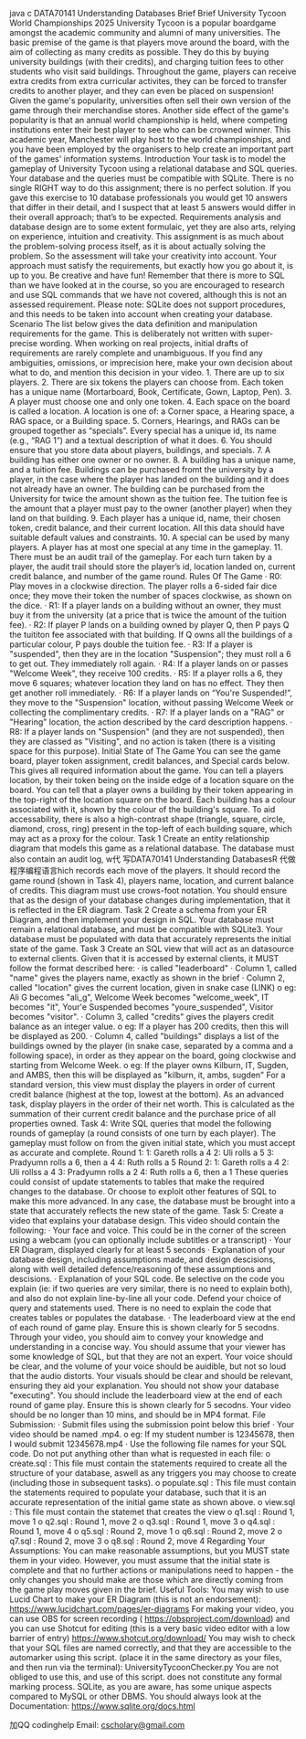 java c DATA70141 Understanding Databases Brief Brief University Tycoon World Championships 2025 University Tycoon is a popular boardgame amongst the academic community and alumni of many universities. The basic premise of the game is that players move around the board, with the aim of collecting as many credits as possible. They do this by buying university buildings (with their credits), and charging tuition fees to other students who visit said buildings. Throughout the game, players can receive extra credits from extra curricular activites, they can be forced to transfer credits to another player, and they can even be placed on suspension! Given the game's popularity, universities often sell their own version of the game through their merchandise stores. Another side effect of the game's popularity is that an annual world championship is held, where competing institutions enter their best player to see who can be crowned winner. This academic year, Manchester will play host to the world championships, and you have been employed by the organisers to help create an important part of the games' information systems. Introduction Your task is to model the gameplay of University Tycoon using a relational database and SQL queries. Your database and the queries must be compatible with SQLite. There is no single RIGHT way to do this assignment; there is no perfect solution. If you gave this exercise to 10 database professionals you would get 10 answers that differ in their detail, and I suspect that at least 5 answers would differ in their overall approach; that’s to be expected. Requirements analysis and database design are to some extent formulaic, yet they are also arts, relying on experience, intuition and creativity. This assignment is as much about the problem-solving process itself, as it is about actually solving the problem. So the assessment will take your creativity into account. Your approach must satisfy the requirements, but exactly how you go about it, is up to you. Be creative and have fun! Remember that there is more to SQL than we have looked at in the course, so you are encouraged to research and use SQL commands that we have not covered, although this is not an assessed requirement. Please note: SQLite does not support procedures, and this needs to be taken into account when creating your database. Scenario The list below gives the data definition and manipulation requirements for the game. This is deliberately not written with super-precise wording. When working on real projects, initial drafts of requirements are rarely complete and unambiguous. If you find any ambiguities, omissions, or imprecision here, make your own decision about what to do, and mention this decision in your video. 1. There are up to six players. 2. There are six tokens the players can choose from. Each token has a unique name (Mortarboard, Book, Certificate, Gown, Laptop, Pen). 3. A player must choose one and only one token. 4. Each space on the board is called a location. A location is one of: a Corner space, a Hearing space, a RAG space, or a Building space. 5. Corners, Hearings, and RAGs can be grouped together as “specials”. Every special has a unique id, its name (e.g., “RAG 1”) and a textual description of what it does. 6. You should ensure that you store data about players, buildings, and specials. 7. A building has either one owner or no owner. 8. A building has a unique name, and a tuition fee. Buildings can be purchased fromt the university by a player, in the case where the player has landed on the building and it does not already have an owner. The building can be purchased from the University for twice the amount shown as the tuition fee. The tuition fee is the amount that a player must pay to the owner (another player) when they land on that building. 9. Each player has a unique id, name, their chosen token, credit balance, and their current location. All this data should have suitable default values and constraints. 10. A special can be used by many players. A player has at most one special at any time in the gameplay. 11. There must be an audit trail of the gameplay. For each turn taken by a player, the audit trail should store the player’s id, location landed on, current credit balance, and number of the game round. Rules Of The Game · R0: Play moves in a clockwise direction. The player rolls a 6-sided fair dice once; they move their token the number of spaces clockwise, as shown on the dice. · R1: If a player lands on a building without an owner, they must buy it from the university (at a price that is twice the amount of the tuition fee). · R2: If player P lands on a building owned by player Q, then P pays Q the tuititon fee associated with that building. If Q owns all the buildings of a particular colour, P pays double the tuition fee. · R3: If a player is "suspended", then they are in the location "Suspension"; they must roll a 6 to get out. They immediately roll again. · R4: If a player lands on or passes "Welcome Week", they receive 100 credits. · R5: If a player rolls a 6, they move 6 squares; whatever location they land on has no effect. They then get another roll immediately. · R6: If a player lands on “You're Suspended!”, they move to the "Suspension" location, without passing Welcome Week or collecting the complimentary credits. · R7: If a player lands on a "RAG" or "Hearing" location, the action described by the card description happens. · R8: If a player lands on "Suspension" (and they are not suspended), then they are classed as "Visiting", and no action is taken (there is a visiting space for this purpose). Initial State of The Game You can see the game board, player token assignment, credit balances, and Special cards below. This gives all required information about the game. You can tell a players location, by their token being on the inside edge of a location square on the board. You can tell that a player owns a building by their token appearing in the top-right of the location square on the board. Each building has a colour associated with it, shown by the colour of the building's square. To aid accessability, there is also a high-contrast shape (triangle, square, circle, diamond, cross, ring) present in the top-left of each building square, which may act as a proxy for the colour. Task 1 Create an entity relationship diagram that models this game as a relational database. The database must also contain an audit log, w代 写DATA70141 Understanding DatabasesR 代做程序编程语言hich records each move of the players. It should record the game round (shown in Task 4), players name, location, and current balance of credits. This diagram must use crows-foot notation. You should ensure that as the design of your database changes during implementation, that it is reflected in the ER diagram. Task 2 Create a schema from your ER Diagram, and then implement your design in SQL. Your database must remain a relational database, and must be compatible with SQLite3. Your database must be populated with data that accurately represents the initial state of the game. Task 3 Create an SQL view that will act as an datasource to external clients. Given that it is accessed by external clients, it MUST follow the format described here: ·  is called "leaderboard" · Column 1, called "name" gives the players name, exactly as shown in the brief · Column 2, called "location" gives the current location, given in snake case (LINK) o eg: Ali G becomes "ali_g", Welcome Week becomes "welcome_week", IT becomes "it", Your'e Suspended becomes "youre_suspended", Visitor becomes "visitor". · Column 3, called "credits" gives the players credit balance as an integer value. o eg: If a player has 200 credits, then this will be displayed as 200. · Column 4, called "buildings" displays a list of the buildings owned by the player (in snake case, separated by a comma and a following space), in order as they appear on the board, going clockwise and starting from Welcome Week. o eg: If the player owns Kilburn, IT, Sugden, and AMBS, then this will be displayed as "kilburn, it, ambs, sugden" For a standard version, this view must display the players in order of current credit balance (highest at the top, lowest at the bottom). As an advanced task, display players in the order of their net worth. This is calculated as the summation of their current credit balance and the purchase price of all properties owned. Task 4: Write SQL queries that model the following rounds of gameplay (a round consists of one turn by each player). The gameplay must follow on from the given initial state, which you must accept as accurate and complete. Round 1: 1: Gareth rolls a 4 2: Uli rolls a 5 3: Pradyumn rolls a 6, then a 4 4: Ruth rolls a 5 Round 2: 1: Gareth rolls a 4 2: Uli rollss a 4 3: Pradyumn rolls a 2 4: Ruth rolls a 6, then a 1 These queries could consist of update statements to tables that make the required changes to the database. Or choose to exploit other features of SQL to make this more advanced. In any case, the database must be brought into a state that accurately reflects the new state of the game. Task 5: Create a video that explains your database design. This video should contain the following: · Your face and voice. This could be in the corner of the screen using a webcam (you can optionally include subtitles or a transcript) · Your ER Diagram, displayed clearly for at least 5 seconds · Explanation of your database design, including assumptions made, and design descisions, along with well detailed defence/reasoning of these assumptions and descisions. · Explanation of your SQL code. Be selective on the code you explain (ie: if two queries are very similar, there is no need to explain both), and also do not explain line-by-line all your code. Defend your choice of query and statements used. There is no need to explain the code that creates tables or populates the database. · The leaderboard view at the end of each round of game play. Ensure this is shown clearly for 5 secodns. Through your video, you should aim to convey your knowledge and understanding in a concise way. You should assume that your viewer has some knowledge of SQL, but that they are not an expert. Your voice should be clear, and the volume of your voice should be auidible, but not so loud that the audio distorts. Your visuals should be clear and should be relevant, ensuring they aid your explanation. You should not show your database "executing". You should include the leaderboard view at the end of each round of game play. Ensure this is shown clearly for 5 secodns. Your video should be no longer than 10 mins, and should be in MP4 format. File Submission: · Submit files using the submission point below this brief · Your video should be named .mp4. o eg: If my student number is 12345678, then I would submit 12345678.mp4 · Use the following file names for your SQL code. Do not put anything other than what is requested in each file: o create.sql : This file must contain the statements required to create all the structure of your database, aswell as any triggers you may choose to create (including those in subsequent tasks).
o populate.sql : This file must contain the statements required to populate your database, such that it is an accurate representation of the initial game state as shown above. o view.sql : This file must contain the statemet that creates the view o q1.sql : Round 1, move 1 o q2.sql : Round 1, move 2 o q3.sql : Round 1, move 3 o q4.sql : Round 1, move 4 o q5.sql : Round 2, move 1 o q6.sql : Round 2, move 2 o q7.sql : Round 2, move 3 o q8.sql : Round 2, move 4 Regarding Your Assumptions: You can make reasonable assumptions, but you MUST state them in your video. However, you must assume that the initial state is complete and that no further actions or manipulations need to happen - the only changes you should make are those which are directly coming from the game play moves given in the brief. Useful Tools: You may wish to use Lucid Chart to make your ER Diagram (this is not an endorsement): https://www.lucidchart.com/pages/er-diagrams For making your video, you can use OBS for screen recording ( https://obsproject.com/download) and you can use Shotcut for editing (this is a very basic video editor with a low barrier of entry) https://www.shotcut.org/download/ You may wish to check that your SQL files are named correctly, and that they are accessible to the automarker using this script. (place it in the same directory as your files, and then run via the terminal): UniversityTycoonChecker.py You are not obliged to use this, and use of this script. does not constitute any formal marking process. SQLite, as you are aware, has some unique aspects compared to MySQL or other DBMS. You should always look at the Documentation: https://www.sqlite.org/docs.html

加QQ codinghelp Email: cscholary@gmail.com

